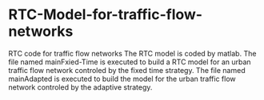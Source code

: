 # RTC-Model-for-traffic-flow-networks
RTC code for traffic flow networks
The RTC model is coded by matlab.
The file named mainFxied-Time is executed to build a RTC model for an urban traffic flow network controled by the fixed time strategy.
The file named mainAdapted is executed to build the model for the urban traffic flow network controled by the adaptive strategy.
